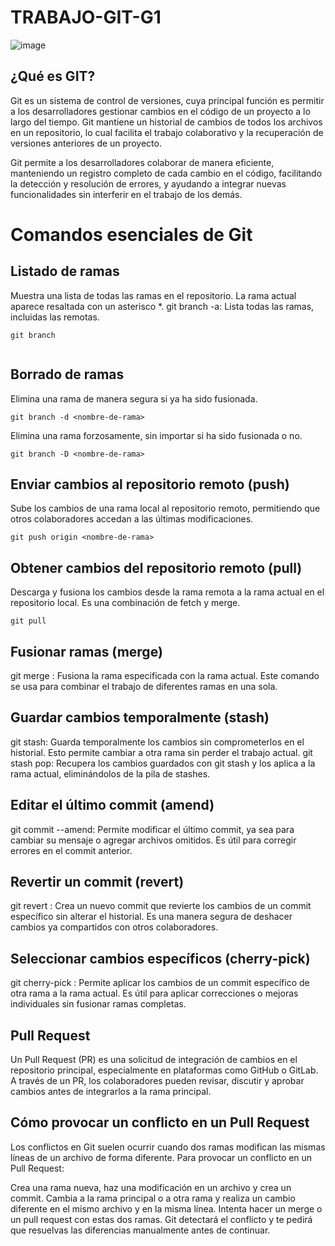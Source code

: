 # TRABAJO-GIT-G1

![image](https://github.com/user-attachments/assets/4f26f1a4-856f-4215-8ec8-4ed764ab9a2a)

## ¿Qué es GIT?
Git es un sistema de control de versiones, cuya principal función es permitir a los desarrolladores gestionar cambios en el código de un proyecto a lo largo del tiempo. Git mantiene un historial de cambios de todos los archivos en un repositorio, lo cual facilita el trabajo colaborativo y la recuperación de versiones anteriores de un proyecto.

Git permite a los desarrolladores colaborar de manera eficiente, manteniendo un registro completo de cada cambio en el código, facilitando la detección y resolución de errores, y ayudando a integrar nuevas funcionalidades sin interferir en el trabajo de los demás.

# Comandos esenciales de Git

## Listado de ramas

Muestra una lista de todas las ramas en el repositorio. La rama actual aparece resaltada con un asterisco *.
git branch -a: Lista todas las ramas, incluidas las remotas.

~~~
git branch
~~~

~~~

~~~

## Borrado de ramas

Elimina una rama de manera segura si ya ha sido fusionada.

~~~
git branch -d <nombre-de-rama>
~~~

Elimina una rama forzosamente, sin importar si ha sido fusionada o no.

~~~
git branch -D <nombre-de-rama>
~~~

## Enviar cambios al repositorio remoto (push)

Sube los cambios de una rama local al repositorio remoto, permitiendo que otros colaboradores accedan a las últimas modificaciones.

~~~
git push origin <nombre-de-rama> 
~~~

## Obtener cambios del repositorio remoto (pull)

Descarga y fusiona los cambios desde la rama remota a la rama actual en el repositorio local. Es una combinación de fetch y merge.

~~~
git pull
~~~

## Fusionar ramas (merge)
git merge <nombre-de-rama>: Fusiona la rama especificada con la rama actual. Este comando se usa para combinar el trabajo de diferentes ramas en una sola.

## Guardar cambios temporalmente (stash)
git stash: Guarda temporalmente los cambios sin comprometerlos en el historial. Esto permite cambiar a otra rama sin perder el trabajo actual.
git stash pop: Recupera los cambios guardados con git stash y los aplica a la rama actual, eliminándolos de la pila de stashes.

## Editar el último commit (amend)
git commit --amend: Permite modificar el último commit, ya sea para cambiar su mensaje o agregar archivos omitidos. Es útil para corregir errores en el commit anterior.

## Revertir un commit (revert)
git revert <id-del-commit>: Crea un nuevo commit que revierte los cambios de un commit específico sin alterar el historial. Es una manera segura de deshacer cambios ya compartidos con otros colaboradores.

## Seleccionar cambios específicos (cherry-pick)
git cherry-pick <id-del-commit>: Permite aplicar los cambios de un commit específico de otra rama a la rama actual. Es útil para aplicar correcciones o mejoras individuales sin fusionar ramas completas.

## Pull Request
Un Pull Request (PR) es una solicitud de integración de cambios en el repositorio principal, especialmente en plataformas como GitHub o GitLab. A través de un PR, los colaboradores pueden revisar, discutir y aprobar cambios antes de integrarlos a la rama principal.

## Cómo provocar un conflicto en un Pull Request
Los conflictos en Git suelen ocurrir cuando dos ramas modifican las mismas líneas de un archivo de forma diferente. Para provocar un conflicto en un Pull Request:

Crea una rama nueva, haz una modificación en un archivo y crea un commit.
Cambia a la rama principal o a otra rama y realiza un cambio diferente en el mismo archivo y en la misma línea.
Intenta hacer un merge o un pull request con estas dos ramas. Git detectará el conflicto y te pedirá que resuelvas las diferencias manualmente antes de continuar.
